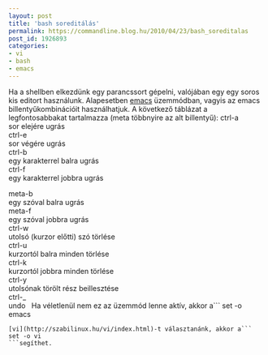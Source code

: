 ```yaml
---
layout: post
title: 'bash soreditálás'
permalink: https://commandline.blog.hu/2010/04/23/bash_soreditalas
post_id: 1926893
categories: 
- vi
- bash
- emacs
---
```


Ha a shellben elkezdünk egy parancssort gépelni, valójában egy egy soros kis editort használunk. Alapesetben 
[emacs](http://www.gnu.org/software/emacs/) üzemmódban, vagyis az emacs billentyűkombinációit használhatjuk. A következő táblázat a legfontosabbakat tartalmazza (meta többnyire az alt billentyű): 
ctrl-a             
sor elejére ugrás         
ctrl-e             
sor végére ugrás         
ctrl-b             
egy karakterrel balra ugrás         
ctrl-f             
egy karakterrel jobbra ugrás         
         
meta-b             
egy szóval balra ugrás         
meta-f             
egy szóval jobbra ugrás         
ctrl-w             
utolsó (kurzor előtti) szó törlése         
ctrl-u             
kurzortól balra minden törlése         
ctrl-k             
kurzortól jobbra minden törlése         
ctrl-y             
utolsónak törölt rész beillesztése         
ctrl-_             
undo 
  
Ha véletlenül nem ez az üzemmód lenne aktív, akkor a```
set -o emacs
```parancs segítségével váltatunk az emacs üzemmódra. Ha emacs helyett inkább 
[vi](http://szabilinux.hu/vi/index.html)-t választanánk, akkor a```
set -o vi
```segíthet.